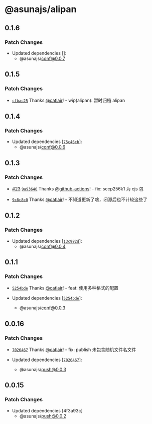 # @asunajs/alipan

## 0.1.6

### Patch Changes

- Updated dependencies []:
  - @asunajs/conf@0.0.7

## 0.1.5

### Patch Changes

- [`cfbac25`](https://github.com/yuiasn/asuna/commit/cfbac252ca9c19017f068c02291630f27de7c71c) Thanks [@catlair](https://github.com/catlair)! - wip(alipan): 暂时归档 alipan

## 0.1.4

### Patch Changes

- Updated dependencies [[`75c46cb`](https://github.com/asunajs/as/commit/75c46cbf4dc1b5ad7d40245479f26f1c553f033c)]:
  - @asunajs/conf@0.0.6

## 0.1.3

### Patch Changes

- [#23](https://github.com/asunajs/as/pull/23) [`9a93640`](https://github.com/asunajs/as/commit/9a936405c019da48f82d9039040ed36a89331e83) Thanks [@github-actions](https://github.com/apps/github-actions)! - fix: secp256k1 为 cjs 包

- [`9c8c8c0`](https://github.com/asunajs/as/commit/9c8c8c01acc71282642a7ffe9f9664f0bb88d239) Thanks [@catlair](https://github.com/catlair)! - 不知道更新了啥，闭源后也不计较这些了

## 0.1.2

### Patch Changes

- Updated dependencies [[`13c982d`](https://github.com/asunajs/asign/commit/13c982d6931e04cbeb84516202f532d845eae684)]:
  - @asunajs/conf@0.0.4

## 0.1.1

### Patch Changes

- [`5254bde`](https://github.com/asunajs/asign/commit/5254bde5c123c83dd2791e9e8f701623f08274e6) Thanks [@catlair](https://github.com/catlair)! - feat: 使用多种格式的配置

- Updated dependencies [[`5254bde`](https://github.com/asunajs/asign/commit/5254bde5c123c83dd2791e9e8f701623f08274e6)]:
  - @asunajs/conf@0.0.3

## 0.0.16

### Patch Changes

- [`7026467`](https://github.com/asunajs/asign/commit/702646775ef268fc2d3346cfba46a948b4ae06a9) Thanks [@catlair](https://github.com/catlair)! - fix: publish 未包含随机文件名文件

- Updated dependencies [[`7026467`](https://github.com/asunajs/asign/commit/702646775ef268fc2d3346cfba46a948b4ae06a9)]:
  - @asunajs/push@0.0.3

## 0.0.15

### Patch Changes

- Updated dependencies [4f3a93c]
  - @asunajs/push@0.0.2
